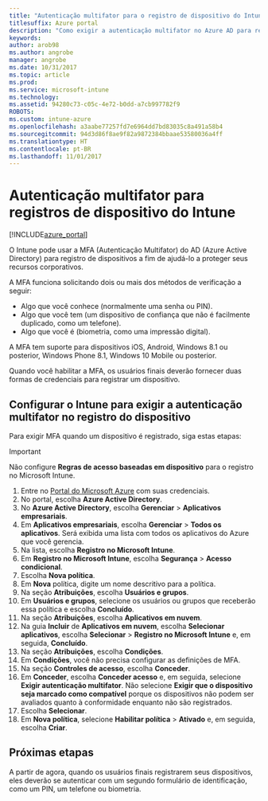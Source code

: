 ```yaml
---
title: "Autenticação multifator para o registro de dispositivo do Intune"
titlesuffix: Azure portal
description: "Como exigir a autenticação multifator no Azure AD para registro de dispositivos."
keywords: 
author: arob98
ms.author: angrobe
manager: angrobe
ms.date: 10/31/2017
ms.topic: article
ms.prod: 
ms.service: microsoft-intune
ms.technology: 
ms.assetid: 94280c73-c05c-4e72-b0dd-a7cb997782f9
ROBOTS: 
ms.custom: intune-azure
ms.openlocfilehash: a3aabe77257fd7e6964dd7bd83035c8a491a58b4
ms.sourcegitcommit: 94d3d86f8ae9f82a9872384bbaae53580036a4ff
ms.translationtype: HT
ms.contentlocale: pt-BR
ms.lasthandoff: 11/01/2017
---
```

# <a name="multi-factor-authentication-for-intune-device-enrollments"></a>Autenticação multifator para registros de dispositivo do Intune

[!INCLUDE[azure_portal](./includes/azure_portal.md)]

O Intune pode usar a MFA (Autenticação Multifator) do AD (Azure Active Directory) para registro de dispositivos a fim de ajudá-lo a proteger seus recursos corporativos.

A MFA funciona solicitando dois ou mais dos métodos de verificação a seguir:

- Algo que você conhece (normalmente uma senha ou PIN).
- Algo que você tem (um dispositivo de confiança que não é facilmente duplicado, como um telefone).
- Algo que você é (biometria, como uma impressão digital).

A MFA tem suporte para dispositivos iOS, Android, Windows 8.1 ou posterior, Windows Phone 8.1, Windows 10 Mobile ou posterior.

Quando você habilitar a MFA, os usuários finais deverão fornecer duas formas de credenciais para registrar um dispositivo.

## <a name="configure-intune-to-require-multi-factor-authentication-at-device-enrollment"></a>Configurar o Intune para exigir a autenticação multifator no registro do dispositivo

Para exigir MFA quando um dispositivo é registrado, siga estas etapas:

>[!Important]
>Não configure **Regras de acesso baseadas em dispositivo** para o registro no Microsoft Intune.

1. Entre no [Portal do Microsoft Azure](https://portal.azure.com) com suas credenciais.
2. No portal, escolha **Azure Active Directory**.
2. No **Azure Active Directory**, escolha **Gerenciar** > **Aplicativos empresariais**.
3. Em **Aplicativos empresariais**, escolha **Gerenciar** > **Todos os aplicativos**. Será exibida uma lista com todos os aplicativos do Azure que você gerencia.
3. Na lista, escolha **Registro no Microsoft Intune**.
4. Em **Registro no Microsoft Intune**, escolha **Segurança** > **Acesso condicional**.
5. Escolha **Nova política**.
6. Em **Nova** política, digite um nome descritivo para a política.
7. Na seção **Atribuições**, escolha **Usuários e grupos**.
8. Em **Usuários e grupos**, selecione os usuários ou grupos que receberão essa política e escolha **Concluído**.
9. Na seção **Atribuições**, escolha **Aplicativos em nuvem**.
10. Na guia **Incluir** de **Aplicativos em nuvem**, escolha **Selecionar aplicativos**, escolha **Selecionar** > **Registro no Microsoft Intune** e, em seguida, **Concluído**.
11. Na seção **Atribuições**, escolha **Condições**.
12. Em **Condições**, você não precisa configurar as definições de MFA.
13. Na seção **Controles de acesso**, escolha **Conceder**.
14. Em **Conceder**, escolha **Conceder acesso** e, em seguida, selecione **Exigir autenticação multifator**.
    Não selecione **Exigir que o dispositivo seja marcado como compatível** porque os dispositivos não podem ser avaliados quanto à conformidade enquanto não são registrados.
15. Escolha **Selecionar**.
16. Em **Nova política**, selecione **Habilitar política** > **Ativado** e, em seguida, escolha **Criar**.



## <a name="next-steps"></a>Próximas etapas

A partir de agora, quando os usuários finais registrarem seus dispositivos, eles deverão se autenticar com um segundo formulário de identificação, como um PIN, um telefone ou biometria.
